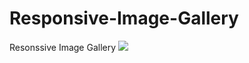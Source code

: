 # Responsive-Image-Gallery
Resonssive Image Gallery 
[![](https://i.postimg.cc/gjjHF2Sp/Capture.png)]()
